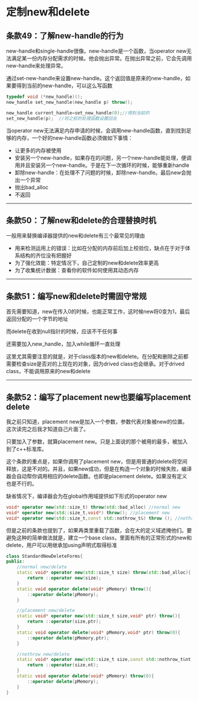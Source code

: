 # 定制new和delete

## 条款49：了解new-handle的行为

new-handle和single-handle很像。new-handle是一个函数，当operator new无法满足某一份内存分配需求的时候。他会抛出异常。在抛出异常之前，它会先调用new-handle来处理异常。

通过set-new-handle来设置new-handle。这个返回值是原来的new-handle，如果要得到当前的new-handle，可以这么写函数

```c++
typedef void (*new_handle)();
new_handle set_new_handle(new_handle p) throw();

new_handle current_handle=set_new_handle(0);//得到当前的
set_new_handle(p);  //将之前的处理函数设置回去
```

当operator new无法满足内存申请的时候，会调用new-handle函数，直到找到足够的内存，一个好的new-handle函数必须做如下事情：

* 让更多的内存被使用
* 安装另一个new-handle，如果存在的问题，另一个new-handle能处理，便调用并且安装另一个new-handle。于是在下一次循环的时候，能够重新handle
* 卸除new-handle：在处理不了问题的时候，卸除new-handle。最后new会抛出一个异常
* 抛出bad_alloc
* 不返回

***

## 条款50：了解new和delete的合理替换时机

一般用来替换编译器提供的new和delete有三个最常见的理由

* 用来检测运用上的错误：比如在分配的内存前后加上校验位，缺点在于对于体系结构的齐位没有把握好
* 为了强化效能：特定情况下，自己定制的new和delete效率更高
* 为了收集统计数据：查看你的软件如何使用其动态内存

***

## 条款51：编写new和delete时需固守常规

首先需要知道，new在传入0的时候，也能正常工作，这时候new将0变为1，最后返回分配的一个字节的地址

而delete在收到null指针的时候，应该不干任何事

还需要加入new_handle，加入while循环一直处理

这里尤其需要注意的就是，对于class版本的new和delete。在分配和删除之前都需要检查size是否对的上现在的对象，因为drived class也会继承。对于drived class，不能调用原来的new和delete

***

## 条款52：编写了placement new也要编写placement delete

我之前只知道，placement new是加入一个参数，参数代表对象被new的位置。这次读完之后我才知道自己片面了。

只要加入了参数，就算placement new。只是上面说的那个被用的最多，被加入到了c++标准库。

这个条款的重点是，如果你调用了placement new，但是用普通的delete将空间释放，这是不对的。并且，如果new成功，但是在构造一个对象的时候失败，编译器会自动帮你调用相应的delete函数。也即是placement delete。如果没有定义也是不行的。

缺省情况下，编译器会为在global作用域提供如下形式的operator new

```c++
void* operator new(std::size_t) throw(std::bad_alloc) //normal new
void* operator new(std::size_t,void*) throw(); //placement new
void* operator new(std::size_t,const std::nothrow_t&) throw (); //nothrow new
```

但是之前的条款也提到了，如果再类里重载了函数，会在大的定义域遮掩他们。要避免这种的简单做法就是，建立一个base class，里面有所有的正常形式的new和delete，用户可以用继承加using声明式取得标准

```c++
class StandardNewDeleteForms{
public:
    //normal new/delete
    static void* operator new(std::size_t size) throw(std::bad_alloc){
        return ::operator new(size);
    }
    static void operator delete(void* pMemory) throw(){
        ::operator delete(pMemory);
    }

    //placement new/delete
    static void* operator new(std::size_t size,void* ptr) throw(){
        return ::operator(size,ptr);
    }
    static void operator delete(void* pMemory,void* ptr) throw(0){
        ::operator delete(pMemory,ptr);
    }

    //nothrow new/delete
    static void* operator new(std::size_t size,const std::nothrow_t&nt) throw(){
        return ::operator(size,nt);
    }
    static void operator delete(void* pMemory) throw(0){
        ::operator delete(pMemory);
    }
}
```
